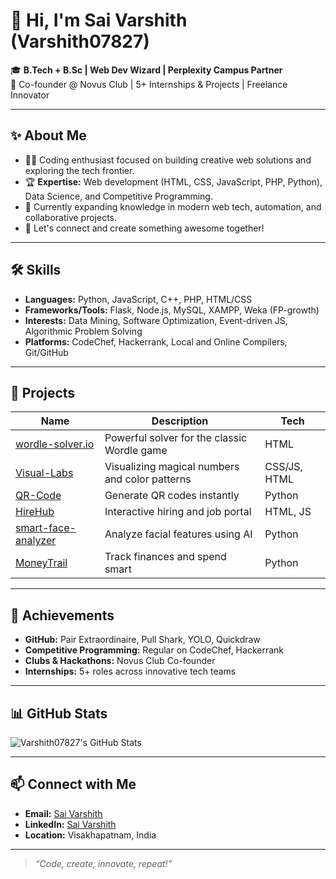 # 👋 Hi, I'm Sai Varshith (Varshith07827)

🎓 **B.Tech + B.Sc | Web Dev Wizard | Perplexity Campus Partner**  
🚀 Co-founder @ Novus Club | 5+ Internships & Projects | Freelance Innovator

---

## ✨ About Me

- 👨‍💻 Coding enthusiast focused on building creative web solutions and exploring the tech frontier.
- 🏆 **Expertise:** Web development (HTML, CSS, JavaScript, PHP, Python), Data Science, and Competitive Programming.
- 🌱 Currently expanding knowledge in modern web tech, automation, and collaborative projects.
- 🤝 Let's connect and create something awesome together!

---

## 🛠️ Skills

- **Languages:** Python, JavaScript, C++, PHP, HTML/CSS
- **Frameworks/Tools:** Flask, Node.js, MySQL, XAMPP, Weka (FP-growth)
- **Interests:** Data Mining, Software Optimization, Event-driven JS, Algorithmic Problem Solving
- **Platforms:** CodeChef, Hackerrank, Local and Online Compilers, Git/GitHub

---

## 🚀 Projects

| Name                              | Description                                                        | Tech         |
|------------------------------------|--------------------------------------------------------------------|--------------|
| [wordle-solver.io](https://github.com/Varshith07827/wordle-solver.io)      | Powerful solver for the classic Wordle game                        | HTML         |
| [Visual-Labs](https://github.com/Varshith07827/Visual-Labs)        | Visualizing magical numbers and color patterns                     | CSS/JS, HTML |
| [QR-Code](https://github.com/Varshith07827/QR-Code)                | Generate QR codes instantly                                        | Python       |
| [HireHub](https://github.com/Varshith07827/HireHub)                | Interactive hiring and job portal                                  | HTML, JS     |
| [smart-face-analyzer](https://github.com/Varshith07827/smart-face-analyzer) | Analyze facial features using AI                                   | Python       |
| [MoneyTrail](https://github.com/Varshith07827/MoneyTrail)          | Track finances and spend smart                                     | Python       |

---

## 🏅 Achievements

- **GitHub:** Pair Extraordinaire, Pull Shark, YOLO, Quickdraw
- **Competitive Programming:** Regular on CodeChef, Hackerrank
- **Clubs & Hackathons:** Novus Club Co-founder
- **Internships:** 5+ roles across innovative tech teams

---

## 📊 GitHub Stats

![Varshith07827's GitHub Stats](https://github-readme-stats.vercel.app/api?username=Varshith07827&show_icons=true&theme=tokyonight)

---

## 📫 Connect with Me

- **Email:** [Sai Varshith](mailto:your.email@example.com)
- **LinkedIn:** [Sai Varshith](https://www.linkedin.com/in/yourprofile)
- **Location:** Visakhapatnam, India

---

> *“Code, create, innovate, repeat!”*

